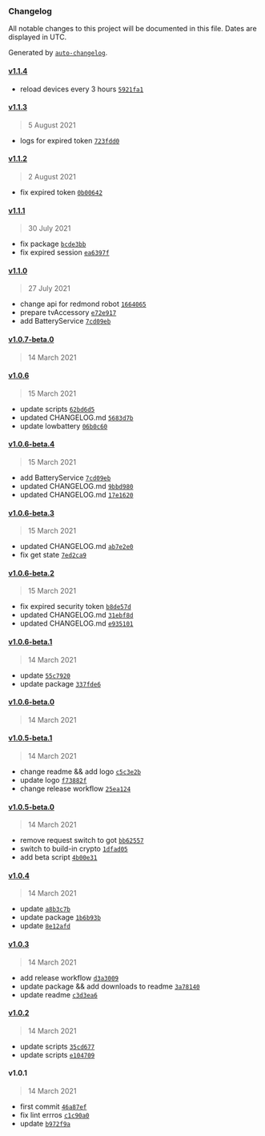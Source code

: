 ### Changelog

All notable changes to this project will be documented in this file. Dates are displayed in UTC.

Generated by [`auto-changelog`](https://github.com/CookPete/auto-changelog).

#### [v1.1.4](https://github.com/xlinur/homebridge-redmond-robot/compare/v1.1.3...v1.1.4)

- reload devices every 3 hours [`5921fa1`](https://github.com/xlinur/homebridge-redmond-robot/commit/5921fa1b088ad611bee2f827cc36ea523b369417)

#### [v1.1.3](https://github.com/xlinur/homebridge-redmond-robot/compare/v1.1.2...v1.1.3)

> 5 August 2021

- logs for expired token [`723fdd0`](https://github.com/xlinur/homebridge-redmond-robot/commit/723fdd0ea4094dcb44780e8abe735c92accf70bd)

#### [v1.1.2](https://github.com/xlinur/homebridge-redmond-robot/compare/v1.1.1...v1.1.2)

> 2 August 2021

- fix expired token [`0b00642`](https://github.com/xlinur/homebridge-redmond-robot/commit/0b00642ac1eca739b10f0f2f824e02c8146a3cbb)

#### [v1.1.1](https://github.com/xlinur/homebridge-redmond-robot/compare/v1.1.0...v1.1.1)

> 30 July 2021

- fix package [`bcde3bb`](https://github.com/xlinur/homebridge-redmond-robot/commit/bcde3bb965ef634cce66655a1bb98538a2952c6a)
- fix expired session [`ea6397f`](https://github.com/xlinur/homebridge-redmond-robot/commit/ea6397f760e20e42d279977f8b85e8e01e0c0f86)

#### [v1.1.0](https://github.com/xlinur/homebridge-redmond-robot/compare/v1.0.7-beta.0...v1.1.0)

> 27 July 2021

- change api for redmond robot [`1664065`](https://github.com/xlinur/homebridge-redmond-robot/commit/1664065c6bf184a9ad9c1b15b5d5f694a0881505)
- prepare tvAccessory [`e72e917`](https://github.com/xlinur/homebridge-redmond-robot/commit/e72e9178b056945932d322cdfa757df6b98919a1)
- add BatteryService [`7cd09eb`](https://github.com/xlinur/homebridge-redmond-robot/commit/7cd09eb4e0d765b9e030135e6a1539b65a81e310)

#### [v1.0.7-beta.0](https://github.com/xlinur/homebridge-redmond-robot/compare/v1.0.6...v1.0.7-beta.0)

> 14 March 2021

#### [v1.0.6](https://github.com/xlinur/homebridge-redmond-robot/compare/v1.0.6-beta.4...v1.0.6)

> 15 March 2021

- update scripts [`62bd6d5`](https://github.com/xlinur/homebridge-redmond-robot/commit/62bd6d5f4e68a7c40e225635e444d79435b36aed)
- updated CHANGELOG.md [`5683d7b`](https://github.com/xlinur/homebridge-redmond-robot/commit/5683d7bcb3a2f3656ac165e5c7752118897246aa)
- update lowbattery [`06b0c60`](https://github.com/xlinur/homebridge-redmond-robot/commit/06b0c60d055e115d8320532635710572a148300f)

#### [v1.0.6-beta.4](https://github.com/xlinur/homebridge-redmond-robot/compare/v1.0.6-beta.3...v1.0.6-beta.4)

> 15 March 2021

- add BatteryService [`7cd09eb`](https://github.com/xlinur/homebridge-redmond-robot/commit/7cd09eb4e0d765b9e030135e6a1539b65a81e310)
- updated CHANGELOG.md [`9bbd980`](https://github.com/xlinur/homebridge-redmond-robot/commit/9bbd9807e14386879b7db83152dc1c7578ad9dc6)
- updated CHANGELOG.md [`17e1620`](https://github.com/xlinur/homebridge-redmond-robot/commit/17e1620a32cdafb7694c64d28afe736e37e18852)

#### [v1.0.6-beta.3](https://github.com/xlinur/homebridge-redmond-robot/compare/v1.0.6-beta.2...v1.0.6-beta.3)

> 15 March 2021

- updated CHANGELOG.md [`ab7e2e0`](https://github.com/xlinur/homebridge-redmond-robot/commit/ab7e2e045d9f2ad91b25761896cd74114d506d17)
- fix get state [`7ed2ca9`](https://github.com/xlinur/homebridge-redmond-robot/commit/7ed2ca9cd5e554a7d8e12c3538899b9311490292)

#### [v1.0.6-beta.2](https://github.com/xlinur/homebridge-redmond-robot/compare/v1.0.6-beta.1...v1.0.6-beta.2)

> 15 March 2021

- fix expired security token [`b8de57d`](https://github.com/xlinur/homebridge-redmond-robot/commit/b8de57da763fd0d963c06f09da4ab1cd071002be)
- updated CHANGELOG.md [`31ebf8d`](https://github.com/xlinur/homebridge-redmond-robot/commit/31ebf8d3b2fbfdcbb5bce18075d811249dec2253)
- updated CHANGELOG.md [`e935101`](https://github.com/xlinur/homebridge-redmond-robot/commit/e935101f23b1d44170457cb63100162a9e8e7203)

#### [v1.0.6-beta.1](https://github.com/xlinur/homebridge-redmond-robot/compare/v1.0.6-beta.0...v1.0.6-beta.1)

> 14 March 2021

- update [`55c7920`](https://github.com/xlinur/homebridge-redmond-robot/commit/55c792046760db41bc69c7b07a3241dac7ac948c)
- update package [`337fde6`](https://github.com/xlinur/homebridge-redmond-robot/commit/337fde684f3b6b40c49fcbd1c5eb0a0de70d4f0d)

#### [v1.0.6-beta.0](https://github.com/xlinur/homebridge-redmond-robot/compare/v1.0.5-beta.1...v1.0.6-beta.0)

> 14 March 2021

#### [v1.0.5-beta.1](https://github.com/xlinur/homebridge-redmond-robot/compare/v1.0.5-beta.0...v1.0.5-beta.1)

> 14 March 2021

- change readme && add logo [`c5c3e2b`](https://github.com/xlinur/homebridge-redmond-robot/commit/c5c3e2be48a3240968f4732c347251df5158d526)
- update logo [`f73882f`](https://github.com/xlinur/homebridge-redmond-robot/commit/f73882f74dc294ce2208877609fb27892748bb53)
- change release workflow [`25ea124`](https://github.com/xlinur/homebridge-redmond-robot/commit/25ea124699d1943d5f829028ea51c62f2e8b8474)

#### [v1.0.5-beta.0](https://github.com/xlinur/homebridge-redmond-robot/compare/v1.0.4...v1.0.5-beta.0)

> 14 March 2021

- remove request switch to got [`bb62557`](https://github.com/xlinur/homebridge-redmond-robot/commit/bb625572bf4f044cf0434c1180bb0a5910986e4d)
- switch to build-in crypto [`1dfad05`](https://github.com/xlinur/homebridge-redmond-robot/commit/1dfad0563b308a7020c305b89fb02cdf3f9db73c)
- add beta script [`4b00e31`](https://github.com/xlinur/homebridge-redmond-robot/commit/4b00e318617db6fc78e857c144b15c3b60d4ae4e)

#### [v1.0.4](https://github.com/xlinur/homebridge-redmond-robot/compare/v1.0.3...v1.0.4)

> 14 March 2021

- update [`a8b3c7b`](https://github.com/xlinur/homebridge-redmond-robot/commit/a8b3c7b00f501a0dd7b833b7422893e961bc7b74)
- update package [`1b6b93b`](https://github.com/xlinur/homebridge-redmond-robot/commit/1b6b93b65091697b311efe53ea50e4a690f40d7f)
- update [`8e12afd`](https://github.com/xlinur/homebridge-redmond-robot/commit/8e12afd7f2fee66bf77b26f9277fe4501befedd1)

#### [v1.0.3](https://github.com/xlinur/homebridge-redmond-robot/compare/v1.0.2...v1.0.3)

> 14 March 2021

- add release workflow [`d3a3009`](https://github.com/xlinur/homebridge-redmond-robot/commit/d3a3009ffb35bd7b6cf95d7d10541dfb3251b497)
- update package && add downloads to readme [`3a78140`](https://github.com/xlinur/homebridge-redmond-robot/commit/3a7814065ee2fcb4760e8b14158e32f161f80d2e)
- update readme [`c3d3ea6`](https://github.com/xlinur/homebridge-redmond-robot/commit/c3d3ea6d9aa801e8ab32dd90ba37840270d942a1)

#### [v1.0.2](https://github.com/xlinur/homebridge-redmond-robot/compare/v1.0.1...v1.0.2)

> 14 March 2021

- update scripts [`35cd677`](https://github.com/xlinur/homebridge-redmond-robot/commit/35cd6772480d6706708c222f96da53257a075fb2)
- update scripts [`e104709`](https://github.com/xlinur/homebridge-redmond-robot/commit/e10470927025396c338f752535098881a8411ba0)

#### v1.0.1

> 14 March 2021

- first commit [`46a87ef`](https://github.com/xlinur/homebridge-redmond-robot/commit/46a87efabff68d337a52c6835d2415bb0d27cc3f)
- fix lint errros [`c1c90a0`](https://github.com/xlinur/homebridge-redmond-robot/commit/c1c90a01a6da7642ea06c5e6b891725362fa186f)
- update [`b972f9a`](https://github.com/xlinur/homebridge-redmond-robot/commit/b972f9a16b0ad5fe491c1feb59223402f1e6cfa8)
